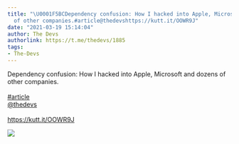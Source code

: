 ```yaml
---
title: "\U0001F5BCDependency confusion: How I hacked into Apple, Microsoft and dozens
  of other companies.#article@thedevshttps://kutt.it/OOWR9J"
date: "2021-03-19 15:14:04"
author: The Devs
authorlink: https://t.me/thedevs/1885
tags:
- The-Devs
---
```

<p>Dependency confusion: How I hacked into Apple, Microsoft and dozens of other companies.<br><br><a href="https://t.me/thedevs/1885?q=%23article">#article</a><br><a href="https://t.me/thedevs" target="_blank">@thedevs</a><br><br><a href="https://kutt.it/OOWR9J" target="_blank" rel="noopener">https://kutt.it/OOWR9J</a></p><img src="https://cdn4.telesco.pe/file/oJVKkOUyq-LOMFphrEJ-fezk0bAdYu8QaPtI0D-5t7H6Ksh4zk5SOeg38nFX24i02Bl-xy17DT1nj4beyGGcw6g5qTFhg42pVau--mZ__5Cgp6icmnWMxJxAI96xPKB2kPBAbHcvbYXGEUjJqy3YesxVRqFizJ270Zureqd8UlYGYFlzHV1-zL_Bv2EkBLp3JPThYUqkU4qI262MPBkcQT51vTLnVNSnzkvoX5xDDBTqV0SvBG_RkbhuHDGo4iUmKFNDURE-RAt9R4UV43Oejn3Nk_Agr8P9x0xYEeLLYHYc11e3bCwZoMC0N38oDMQN8L1oz3j3fthjH5EEdBKesQ.jpg" referrerpolicy="no-referrer">